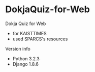 # DokjaQuiz-for-Web

Dokja Quiz for Web
- for KAISTTIMES
- used SPARCS's resources

Version info
- Python 3.2.3
- Django 1.8.6
